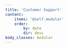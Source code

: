 ```yaml
---
title: 'Customer Support'
content:
    items: '@self.modular'
    order:
        by: date
        dir: desc
body_classes: modular
---
```


